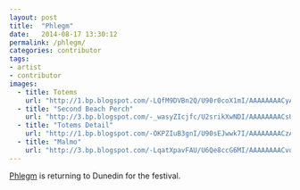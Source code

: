 ```yaml
---
layout: post
title:  "Phlegm"
date:   2014-08-17 13:30:12
permalink: /phlegm/
categories: contributor
tags:
- artist
- contributor
images: 
  - title: Totems
    url: "http://1.bp.blogspot.com/-LQfM9DVBn2Q/U90r0coX1mI/AAAAAAAACyA/2UFaZKOKbnA/s1600/18+copy.jpg"
  - title: "Second Beach Perch"
    url: "http://3.bp.blogspot.com/-_wasyZIcjfc/U2srikXwNDI/AAAAAAAACsU/ZFMOCb5fWKc/s1600/P1010694.JPG"
  - title: "Totems Detail"
    url: "http://1.bp.blogspot.com/-OKPZIuB3gnI/U90sEJwwk7I/AAAAAAAACzA/gFs40QtO88k/s1600/8+copy.jpg"
  - title: "Malmo"
    url: "http://3.bp.blogspot.com/-LqatXpavFAU/U6Qe8ccG6MI/AAAAAAAACvo/theFH_0v87Y/s1600/0.JPG"
---
```


[Phlegm](http://www.phlegmcomics.com) is returning to Dunedin for the festival.

